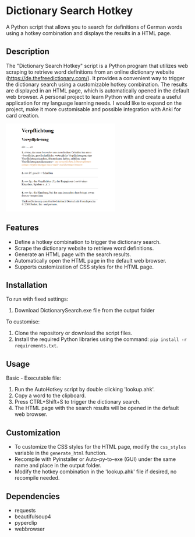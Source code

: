 # Dictionary Search Hotkey

A Python script that allows you to search for definitions of German words using a hotkey combination and displays the results in a HTML page.

## Description

The "Dictionary Search Hotkey" script is a Python program that utilizes web scraping to retrieve word definitions from an online dictionary website (https://de.thefreedictionary.com/). It provides a convenient way to trigger the dictionary search using a customizable hotkey combination. The results are displayed in an HTML page, which is automatically opened in the default web browser. A personal project to learn Python with and create a useful application for my language learning needs. I would like to expand on the project, make it more customisable and possible integration with Anki for card creation.

<img src="dictionarySearch.png" width="300">

## Features

- Define a hotkey combination to trigger the dictionary search.
- Scrape the dictionary website to retrieve word definitions.
- Generate an HTML page with the search results.
- Automatically open the HTML page in the default web browser.
- Supports customization of CSS styles for the HTML page.

## Installation

To run with fixed settings:
1. Download DictionarySearch.exe file from the output folder

To customise:
1. Clone the repository or download the script files.
2. Install the required Python libraries using the command: `pip install -r requirements.txt`.

## Usage

Basic - Executable file:
1. Run the AutoHotkey script by double clicking 'lookup.ahk'.
2. Copy a word to the clipboard.
3. Press CTRL+Shift+S to trigger the dictionary search.
4. The HTML page with the search results will be opened in the default web browser.

## Customization

- To customize the CSS styles for the HTML page, modify the `css_styles` variable in the `generate_html` function.
- Recompile with Pyinstaller or Auto-py-to-exe (GUI) under the same name and place in the output folder.
- Modify the hotkey combination in the 'lookup.ahk' file if desired, no recompile needed.

## Dependencies

- requests
- beautifulsoup4
- pyperclip
- webbrowser